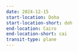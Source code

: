 ```yaml
---
date: 2024-12-15
start-location: Doha
start-location-short: doh
end-location: Cairo
end-location-short: cai
transit-type: plane
---
```


<!-- TODO update date here -->
